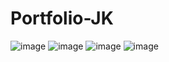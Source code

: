 # Portfolio-JK
![image](https://user-images.githubusercontent.com/123222051/235814489-11ca61f0-0227-4dfc-8e79-bc952c16138f.png)
![image](https://user-images.githubusercontent.com/123222051/235814517-8b3a6d28-8913-4bdc-9272-e91d7b703fd1.png)
![image](https://user-images.githubusercontent.com/123222051/235815834-8f0f99b6-69cd-4a0a-8025-0f4a268a164e.png)
![image](https://user-images.githubusercontent.com/123222051/235815909-74e471d0-9370-46a6-9b41-c7318bcb431a.png)

